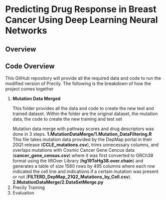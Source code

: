# Predicting Drug Response in Breast Cancer Using Deep Learning Neural Networks

<h2>Overview</h2>
<h2>Code Overview</h2>
<p>This GitHub repository will provide all the required data and code to run the modified version of Precily. The following is the breakdown of how the project comes together</p>
<ol>
  <li><b>Mutation Data Merged</b></li>
  <p>This folder provides all the data and code to create the new test and trained dataset. Within the folder are the original dataset, the mutation data, the code to create the new training and test set</p>
  Mutation data merge with pathway scores and drug descriptors was done in 3 steps.
  <b>1.MutationDataMerge/1.Mutation_DataFiltering.R</b> <br>
  This file takes mutation data provided by the DepMap portal in their 20Q1 release (<b>CCLE_mutations.csv</b>), trims unnecessary columns, and overlaps mutations with Cosmic Cancer Gene Cencus data (<b>cancer_gene_census.csv</b>) where it was first converted to GRCh38 format using the liftOver Library (<b>hg19ToHg38.over.chain</b>) and generates a table of size 1580 rows by 495 columns where each row indicated the cell line and indications if a certain mutation was present or not (<b>FILTERD_DepMap_21Q2_Mutations_by_Cell.csv</b>). <br>
  <b>2.MutationDataMerge/2.DataSetMerge.py</b>
  <li>Precily Training</li>
  <li>Evaluation</li>
</ol>
